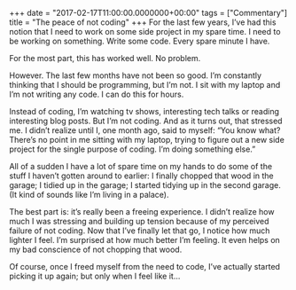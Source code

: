 +++
date = "2017-02-17T11:00:00.0000000+00:00"
tags = ["Commentary"]
title = "The peace of not coding"
+++
For the last few years, I’ve had this notion that I need to work on some side project in my spare time. I need to be working on something. Write some code. Every spare minute I have.

For the most part, this has worked well. No problem.

However. The last few months have not been so good. I’m constantly thinking that I should be programming, but I’m not. I sit with my laptop and I’m not writing any code. I can do this for hours.

Instead of coding, I’m watching tv shows, interesting tech talks or reading interesting blog posts. But I’m not coding. And as it turns out, that stressed me. I didn’t realize until I, one month ago, said to myself: “You know what? There’s no point in me sitting with my laptop, trying to figure out a new side project for the single purpose of coding. I’m doing something else.”

All of a sudden I have a lot of spare time on my hands to do some of the stuff I haven’t gotten around to earlier: I finally chopped that wood in the garage; I tidied up in the garage; I started tidying up in the second garage. (It kind of sounds like I’m living in a palace).

The best part is: it’s really been a freeing experience. I didn’t realize how much I was stressing and building up tension because of my perceived failure of not coding. Now that I’ve finally let that go, I notice how much lighter I feel. I’m surprised at how much better I’m feeling. It even helps on my bad conscience of not chopping that wood.

Of course, once I freed myself from the need to code, I’ve actually started picking it up again; but only when I feel like it…